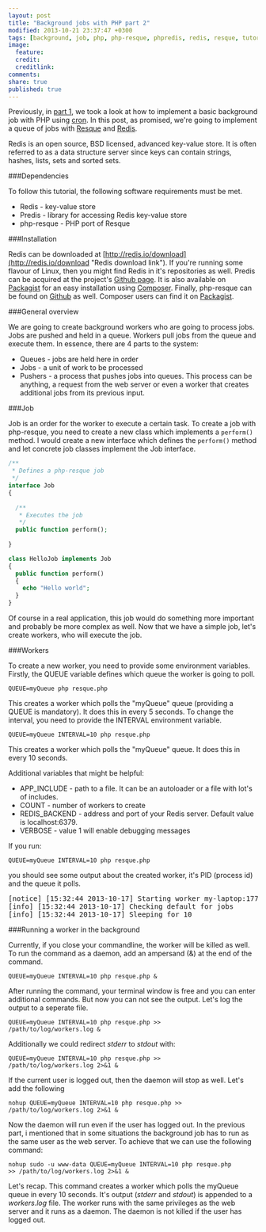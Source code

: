 ```yaml
---
layout: post
title: "Background jobs with PHP part 2"
modified: 2013-10-21 23:37:47 +0300
tags: [background, job, php, php-resque, phpredis, redis, resque, tutorial]
image:
  feature: 
  credit: 
  creditlink: 
comments: 
share: true
published: true
---
```


Previously, in [part 1]({{site.url}}/background-jobs-with-php-part-1 "Part 1"), we took a look at how to implement a basic background job with PHP using [cron](http://en.wikipedia.org/wiki/Cron "Cron Wikipedia page"). In this post, as promised, we're going to implement a queue of jobs with [Resque](https://github.com/resque/resque "Resque Github page") and [Redis](http://redis.io/ "Redis homepage").

Redis is an open source, BSD licensed, advanced key-value store. It is often referred to as a data structure server since keys can contain strings, hashes, lists, sets and sorted sets.

###Dependencies

To follow this tutorial, the following software requirements must be met.

* Redis - key-value store
* Predis - library for accessing Redis key-value store
* php-resque - PHP port of Resque

###Installation

Redis can be downloaded at [http://redis.io/download](http://redis.io/download "Redis download link"). If you're running some flavour of Linux, then you might find Redis in it's repositories as well. Predis can be acquired at the project's [Github page](https://github.com/nrk/predis "Predis Github page"). It is also available on [Packagist](https://packagist.org/packages/predis/predis "Predis packagist page") for an easy installation using [Composer](http://getcomposer.org/ "Composer homepage"). Finally, php-resque can be found on [Github](https://github.com/chrisboulton/php-resque "php-resque Github page") as well. Composer users can find it on [Packagist](https://packagist.org/packages/chrisboulton/php-resque "php-resque on Packagist").

###General overview

We are going to create background workers who are going to process jobs. Jobs are pushed and held in a queue. Workers pull jobs from the queue and execute them. In essence, there are 4 parts to the system:

* Queues - jobs are held here in order
* Jobs - a unit of work to be processed
* Pushers - a process that  pushes  jobs into queues. This process can be anything, a request from the web server or even a worker that creates additional jobs from its previous input.

###Job

Job is an order for the worker to execute a certain task. To create a job with php-resque, you need to create a new class which implements a `perform()`  method. I would create a new interface which defines the `perform()` method and let concrete job classes implement the Job interface.

~~~ php
/**
 * Defines a php-resque job
 */
interface Job
{
 
  /**
   * Executes the job
   */
  public function perform();
 
}
~~~ 

~~~php
class HelloJob implements Job
{
  public function perform()
  {
    echo "Hello world";
  }
}
~~~

Of course in a real application, this job would do something more important and probably be more complex as well. Now that we have a simple job, let's create workers, who will execute the job.

###Workers

To create a new worker, you need to provide some environment variables. Firstly, the QUEUE variable defines which queue the worker is going to poll.

~~~
QUEUE=myQueue php resque.php
~~~

This creates a worker which polls the "myQueue" queue (providing a QUEUE is mandatory). It does this in every 5 seconds. To change the interval, you need to provide the INTERVAL environment variable.

~~~
QUEUE=myQueue INTERVAL=10 php resque.php
~~~

This creates a worker which polls the "myQueue" queue. It does this in every 10 seconds.

Additional variables that might be helpful:

* APP_INCLUDE - path to a file. It can be an autoloader or a file with lot's of includes.
* COUNT - number of workers to create
* REDIS_BACKEND - address and port of your Redis server. Default value is localhost:6379.
* VERBOSE - value 1 will enable debugging messages

If you run:

~~~
QUEUE=myQueue INTERVAL=10 php resque.php
~~~

you should see some output about the created worker, it's PID (process id) and the queue it polls.

<pre>
[notice] [15:32:44 2013-10-17] Starting worker my-laptop:17720:myQueue
[info] [15:32:44 2013-10-17] Checking default for jobs
[info] [15:32:44 2013-10-17] Sleeping for 10
</pre>

###Running a worker in the background

Currently, if you close your commandline, the worker will be killed as well. To run the command  as a daemon, add an ampersand (&) at the end of the command.

<code>QUEUE=myQueue INTERVAL=10 php resque.php &</code>

After running the command, your terminal window is free and you can enter additional commands. But now you can not see the output. Let's log the output to a seperate file.

<code>QUEUE=myQueue INTERVAL=10 php resque.php >> /path/to/log/workers.log &</code>

Additionally we could redirect *stderr* to *stdout* with:

<code>QUEUE=myQueue INTERVAL=10 php resque.php >> /path/to/log/workers.log 2>&1 &</code>

If the current user is logged out, then the daemon will stop as well. Let's add the following

<code>nohup QUEUE=myQueue INTERVAL=10 php resque.php >> /path/to/log/workers.log 2>&1 &</code>

Now the daemon will run even if the user has logged out. In the previous part, i mentioned that in some situations the background job has to run as the same user as the web server. To achieve that we can use the following command:

<code>nohup sudo -u www-data QUEUE=myQueue INTERVAL=10 php resque.php >> /path/to/log/workers.log 2>&1 &</code> 

Let's recap. This command creates a worker which polls the myQueue queue in every 10 seconds. It's output (*stderr* and *stdout*) is appended to a *workers.log* file. The worker runs with the same privileges as the web server and it runs as a daemon. The daemon is not killed if the user has logged out.

